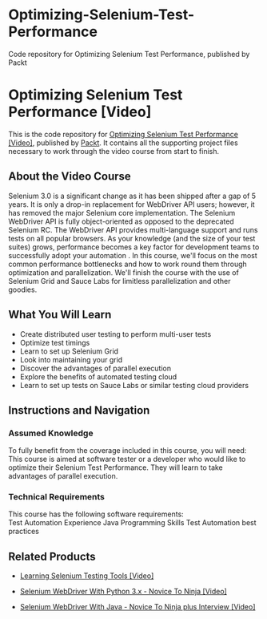 # Optimizing-Selenium-Test-Performance
Code repository for Optimizing Selenium Test Performance, published by Packt
# Optimizing Selenium Test Performance [Video]
This is the code repository for [Optimizing Selenium Test Performance [Video]](https://www.packtpub.com/web-development/optimizing-selenium-test-performance-video?utm_source=github&utm_medium=repository&utm_campaign=9781788476522), published by [Packt](https://www.packtpub.com/?utm_source=github). It contains all the supporting project files necessary to work through the video course from start to finish.
## About the Video Course
Selenium 3.0 is a significant change as it has been shipped after a gap of 5 years. It is only a drop-in replacement for WebDriver API users; however, it has removed the major Selenium core implementation. The Selenium WebDriver API is fully object-oriented as opposed to the deprecated Selenium RC. The WebDriver API provides multi-language support and runs tests on all popular browsers. As your knowledge (and the size of your test suites) grows, performance becomes a key factor for development teams to successfully adopt your automation . 
In this course, we'll focus on the most common performance bottlenecks and how to work round them through optimization and parallelization. We'll finish the course with the use of Selenium Grid and Sauce Labs for limitless parallelization and other goodies.

<H2>What You Will Learn</H2>
<DIV class=book-info-will-learn-text>
<UL>
<LI>Create distributed user testing to perform multi-user tests
<LI>Optimize test timings
<LI>Learn to set up Selenium Grid
<LI>Look into maintaining your grid
<LI>Discover the advantages of parallel execution 
<LI>Explore the benefits of automated testing cloud
<LI>Learn to set up tests on Sauce Labs or similar testing cloud providers</LI></UL></DIV>

## Instructions and Navigation
### Assumed Knowledge
To fully benefit from the coverage included in this course, you will need:<br/>
This course is aimed at software tester or a developer who would like to optimize their Selenium Test Performance. They will learn to take advantages of parallel execution.
### Technical Requirements
This course has the following software requirements:<br/>
Test Automation Experience
Java Programming Skills
Test Automation best practices

## Related Products
* [Learning Selenium Testing Tools [Video]](https://www.packtpub.com/web-development/learning-selenium-testing-tools-video?utm_source=github&utm_medium=repository&utm_campaign=9781783985562)

* [Selenium WebDriver With Python 3.x - Novice To Ninja [Video]](https://www.packtpub.com/application-development/selenium-webdriver-python-3x-novice-ninja-video?utm_source=github&utm_medium=repository&utm_campaign=9781789131550)

* [Selenium WebDriver With Java - Novice To Ninja plus Interview [Video]](https://www.packtpub.com/application-development/selenium-webdriver-java-novice-ninja-interview-video?utm_source=github&utm_medium=repository&utm_campaign=9781789137194)

